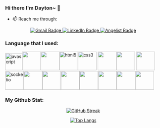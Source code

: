 ### Hi there I'm Dayton~ 👋
- 📫 Reach me through: 
<div  align = 'center'>
<a href="mailto:daytonchen120@gmail.com">
<img src="https://img.shields.io/badge/Gmail-D14836?style=for-the-badge&logo=gmail&logoColor=white" alt="Gmail Badge" />
</a>
<a href="https://www.linkedin.com/in/dayton-chen-0abb7abb/">
<img src="https://img.shields.io/badge/LinkedIn-blue?style=for-the-badge&logo=linkedin&logoColor=white" alt="LinkedIn Badge"/>
</a>
<a href="https://angel.co/u/dayton-chen">
<img src="https://img.shields.io/badge/Angelist-white?style=for-the-badge&logo=angellist&logoColor=black" alt="Angelist Badge"/>
</a>
</div>

### Language that I used:
<div>
<img src="https://cdn.jsdelivr.net/gh/devicons/devicon/icons/javascript/javascript-original.svg" alt="javascript" title="javascript" width="55" /><img src="https://cdn.jsdelivr.net/gh/devicons/devicon/icons/react/react-original-wordmark.svg" style="width:60px;" /><img src="https://cdn.jsdelivr.net/gh/devicons/devicon/icons/redux/redux-original.svg" style="width:60px;" /><img src="https://cdn.jsdelivr.net/gh/devicons/devicon/icons/html5/html5-original-wordmark.svg" alt="html5" title="html5" width="60" /><img src="https://cdn.jsdelivr.net/gh/devicons/devicon/icons/css3/css3-original-wordmark.svg" alt="css3" title="css3" width="60" />
<img src="https://cdn.jsdelivr.net/gh/devicons/devicon/icons/express/express-original-wordmark.svg" style="width:60px;"/><img src="https://cdn.jsdelivr.net/gh/devicons/devicon/icons/sequelize/sequelize-original.svg" style="width:60px;" /> <img src="https://cdn.jsdelivr.net/gh/devicons/devicon/icons/nodejs/nodejs-plain-wordmark.svg" style="width:60px;"/><img src="https://cdn.jsdelivr.net/gh/devicons/devicon/icons/socketio/socketio-original.svg" alt="socketio" title="socketio" width="60" /><img src="https://cdn.jsdelivr.net/gh/devicons/devicon/icons/python/python-original-wordmark.svg" style="width:60px;" /><img src="https://cdn.jsdelivr.net/gh/devicons/devicon/icons/flask/flask-original.svg" style="width:60px;" /><img src="https://cdn.jsdelivr.net/gh/devicons/devicon/icons/sqlalchemy/sqlalchemy-original.svg" style="width:60px;" /><img src="https://cdn.jsdelivr.net/gh/devicons/devicon/icons/docker/docker-plain-wordmark.svg" style="width:60px;" /><img src="https://cdn.jsdelivr.net/gh/devicons/devicon/icons/postgresql/postgresql-original-wordmark.svg" style="width:60px;" /><img src="https://cdn.jsdelivr.net/gh/devicons/devicon/icons/heroku/heroku-plain-wordmark.svg" style="width:60px;" /><img src="https://img.icons8.com/nolan/64/git.png" style="width:60px;"/> 
</div>

### My Github Stat:
<div align = 'center'>

[![GitHub Streak](http://github-readme-streak-stats.herokuapp.com?user=spursforever&theme=gruvbox_duo&background=000000)](https://git.io/streak-stats)

[![Top Langs](https://github-readme-stats.vercel.app/api/top-langs/?username=spursforever&layout=compact&theme=solarized-light)](https://github.com/spursforever/github-readme-stats)

</div>



